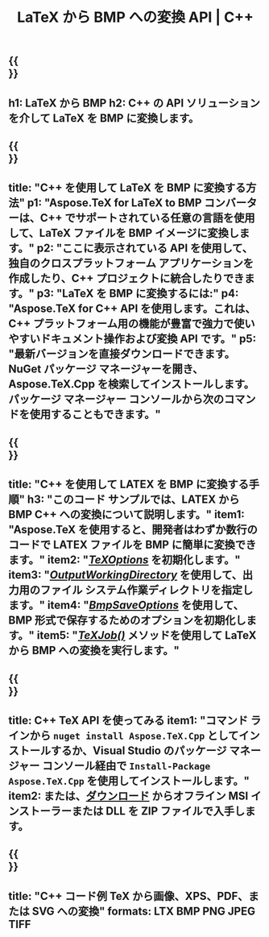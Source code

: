 ﻿---
translation: true
template: /_templates/_conversion-child-cpp.md
title: LaTeX から BMP への変換 API | C++
description: LaTeX から BMP への変換機能。このオンプレミス C++ ライブラリをプロジェクトに統合するか、クロスプラットフォーム アプリケーションを使用して LaTeX を BMP に変換します。
keywords: latex から bmp api cpp、latex2bmp への c++ の統合
url: /cpp/conversion/latex-to-bmp/
family: tex
platformtag: cpp
feature: conversion
informat: LATEX
outformat: BMP
otherformats: PNG JPEG TIFF PDF SVG XPS
---

{{<section banner>}}
---
h1: LaTeX から BMP
h2: C++ の API ソリューションを介して LaTeX を BMP に変換します。
---

{{<section overview>}}
---
title: "C++ を使用して LaTeX を BMP に変換する方法"
p1: "Aspose.TeX for LaTeX to BMP コンバーターは、C++ でサポートされている任意の言語を使用して、LaTeX ファイルを BMP イメージに変換します。"
p2: "ここに表示されている API を使用して、独自のクロスプラットフォーム アプリケーションを作成したり、C++ プロジェクトに統合したりできます。"
p3: "LaTeX を BMP に変換するには:"
p4: "Aspose.TeX for C++ API を使用します。これは、C++ プラットフォーム用の機能が豊富で強力で使いやすいドキュメント操作および変換 API です。"
p5: "最新バージョンを直接ダウンロードできます。NuGet パッケージ マネージャーを開き、Aspose.TeX.Cpp を検索してインストールします。パッケージ マネージャー コンソールから次のコマンドを使用することもできます。"
---

{{<section feature1>}}
---
title: "C++ を使用して LATEX を BMP に変換する手順"
h3: "このコード サンプルでは、​​LATEX から BMP C++ への変換について説明します。"
item1: "Aspose.TeX を使用すると、開発者はわずか数行のコードで LATEX ファイルを BMP に簡単に変換できます。"
item2: "[*TeXOptions*](https://reference.aspose.com/tex/cpp/class/aspose.te_x.te_x_options) を初期化します。"
item3: "[*OutputWorkingDirectory*](https://reference.aspose.com/tex/cpp/class/aspose.te_x.te_x_options#aa4f4ea6dab7db5ba1b40800495f16f63) を使用して、出力用のファイル システム作業ディレクトリを指定します。"
item4: "[*BmpSaveOptions*](https://reference.aspose.com/tex/cpp/class/aspose.te_x.presentation.image.bmp_save_options) を使用して、BMP 形式で保存するためのオプションを初期化します。"
item5: "[*TeXJob()*](https://reference.aspose.com/tex/cpp/class/aspose.te_x.te_x_job) メソッドを使用して LaTeX から BMP への変換を実行します。"
---

{{<section feature2>}}
---
title: C++ TeX API を使ってみる
item1: "コマンド ラインから ```nuget install Aspose.TeX.Cpp``` としてインストールするか、Visual Studio のパッケージ マネージャー コンソール経由で ```Install-Package Aspose.TeX.Cpp``` を使用してインストールします。"
item2: または、[ダウンロード](https://releases.aspose.com/tex/cpp) からオフライン MSI インストーラーまたは DLL を ZIP ファイルで入手します。
---

{{<section widget>}}
---
title: "C++ コード例 TeX から画像、XPS、PDF、または SVG への変換"
formats: LTX BMP PNG JPEG TIFF
---



